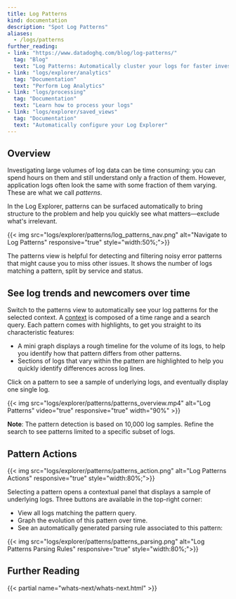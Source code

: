 ```yaml
---
title: Log Patterns
kind: documentation
description: "Spot Log Patterns"
aliases:
  - /logs/patterns
further_reading:
- link: "https://www.datadoghq.com/blog/log-patterns/"
  tag: "Blog"
  text: "Log Patterns: Automatically cluster your logs for faster investigation"
- link: "logs/explorer/analytics"
  tag: "Documentation"
  text: "Perform Log Analytics"
- link: "logs/processing"
  tag: "Documentation"
  text: "Learn how to process your logs"
- link: "logs/explorer/saved_views"
  tag: "Documentation"
  text: "Automatically configure your Log Explorer"
---
```


## Overview

Investigating large volumes of log data can be time consuming: you can spend hours on them and still understand only a fraction of them. However, application logs often look the same with some fraction of them varying. These are what we call *patterns*.

In the Log Explorer, patterns can be surfaced automatically to bring structure to the problem and help you quickly see what matters—exclude what's irrelevant.

{{< img src="logs/explorer/patterns/log_patterns_nav.png" alt="Navigate to Log Patterns" responsive="true" style="width:50%;">}}

The patterns view is helpful for detecting and filtering noisy error patterns that might cause you to miss other issues. It shows the number of logs matching a pattern, split by service and status.

## See log trends and newcomers over time

Switch to the patterns view to automatically see your log patterns for the selected context. A [context][1] is composed of a time range and a search query. Each pattern comes with highlights, to get you straight to its characteristic features:

* A mini graph displays a rough timeline for the volume of its logs, to help you identify how that pattern differs from other patterns.
* Sections of logs that vary within the pattern are highlighted to help you quickly identify differences across log lines.

Click on a pattern to see a sample of underlying logs, and eventually display one single log.

{{< img src="logs/explorer/patterns/patterns_overview.mp4" alt="Log Patterns" video="true" responsive="true" width="90%" >}}

**Note**: The pattern detection is based on 10,000 log samples. Refine the search to see patterns limited to a specific subset of logs.

## Pattern Actions

{{< img src="logs/explorer/patterns/patterns_action.png" alt="Log Patterns Actions" responsive="true" style="width:80%;">}}

Selecting a pattern opens a contextual panel that displays a sample of underlying logs. Three buttons are available in the top-right corner:

* View all logs matching the pattern query.
* Graph the evolution of this pattern over time.
* See an automatically generated parsing rule associated to this pattern:

{{< img src="logs/explorer/patterns/patterns_parsing.png" alt="Log Patterns Parsing Rules" responsive="true" style="width:80%;">}}

## Further Reading

{{< partial name="whats-next/whats-next.html" >}}

[1]: /logs/explorer/#context
